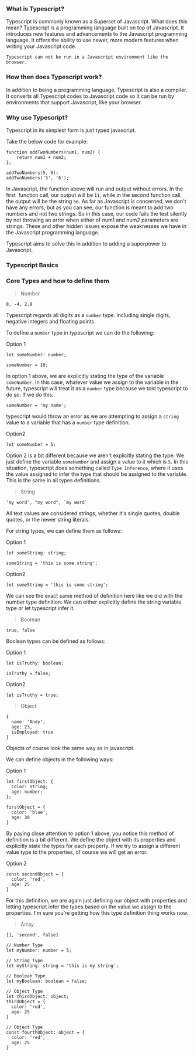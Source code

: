 ### What is Typescript?

Typescript is commonly known as a Superset of Javascript. What does this mean? Typescript is a programming language built on top of Javascript. It introduces new features and advancements to the Javascript programming language. It offers the ability to use newer, more modern features when writing your Javascript code.

    Typescript can not be run in a Javascript environment like the browser.

### How then does Typescript work?

In addition to being a programming language, Typescript is also a compiler. It converts all Typescript codes to Javascript code so it can be run by environments that support Javascript, like your browser.

### Why use Typescript?

Typescript in its simplest form is just typed javascript.

Take the below code for example:

```
function addTwoNumbers(num1, num2) {
    return num1 + num2;
};

addTwoNumbers(5, 6);
addTwoNumbers('5', '6');
```

In Javascript, the function above will run and output without errors. In the first  function call, our output will be `11`, while in the second function call, the output will be the string `56`. As far as Javascript is concerned, we don't have any errors, but as you can see, our function is meant to add two numbers and not two strings. So in this case, our code fails the test silently by not throwing an error when either of num1 and num2 parameters are strings. These and other hidden issues expose the weaknesses we have in the Javascript programming language.

Typescript aims to solve this in addition to adding a superpower to Javascript.

### Typescript Basics

### Core Types and how to define them

> Number

```
8, -4, 2.8
```

Typescript regards all digits as a `number` type. Including single digits, negative integers and floating points.

To define a `number` type in typescript we can do the following:

Option 1

```
let someNumber: number;

someNumber = 10;
```

In option 1 above, we are explicitly stating the type of the variable `someNumber`. In this case, whatever value we assign to the variable in the future, typescript will treat it as a `number` type because we told typescript to do so. If we do this:

```
someNumber = 'my name';
```

typescript would throw an error as we are attempting to assign a `string` value to a variable that has a `number` type definition.

Option2

```
let someNumber = 5;
```

Option 2 is a bit different because we aren't explicitly stating the type. We just define the variable `someNumber` and assign a value to it which is `5`. In this situation, typescript does something called `Type Inference`, where it uses the value assigned to infer the type that should be assigned to the variable. This is the same in all types definitions.

> String

```
'my word', "my word", `my word`
```

All text values are considered strings, whether it's single quotes, double quotes, or the newer string literals.

For string types, we can define them as follows:

Option 1

```
let someString: string;

someString = 'this is some string';
```

Option2

```
let someString = 'this is some string';
```

We can see the exact same method of definition here like we did with the number type definition. We can either explicitly define the string variable type or let typescript infer it.

> Boolean

```
true, false
```

Boolean types can be defined as follows:

Option 1

```
let isTruthy: boolean;

isTruthy = false;
```

Option2

```
let isTruthy = true;
```

> Object

```
{
  name: 'Andy',
  age: 23,
  isEmployed: true
}
```
Objects of course look the same way as in javascript.

We can define objects in the following ways:

Option 1

```
let firstObject: {
  color: string;
  age: number;
};

firstObject = {
  color: 'blue',
  age: 30
}
```

By paying close attention to option 1 above, you notice this method of definition is a bit different. We define the object with its properties and explicitly state the types for each property. If we try to assign a different value type to the properties, of course we will get an error.

Option 2

```
const secondObject = {
  color: 'red',
  age: 25
}
```

For this definition, we are again just defining our object with properties and letting typescript infer the types based on the value we assign to the properties. I'm sure you're getting how this type definition thing works now.

> Array
```
[1, 'second', false]
```









<!-- Types -->
<!-- Include the third option of defining types -->

```
// Number Type
let myNumber: number = 5;

// String Type
let myString: string = 'this is my string';

// Boolean Type
let myBoolean: boolean = false;

// Object Type
let thirdObject: object;
thirdObject = {
  color: 'red',
  age: 25
}

// Object Type
const fourthObject: object = {
  color: 'red',
  age: 25
}
```

<!-- Dealing with typescript files in VSCode -->

